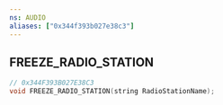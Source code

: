 ```yaml
---
ns: AUDIO
aliases: ["0x344f393b027e38c3"]
---
```

## FREEZE_RADIO_STATION

```c
// 0x344F393B027E38C3
void FREEZE_RADIO_STATION(string RadioStationName);
```
